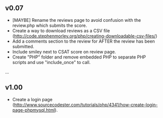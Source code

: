 v0.07
-----

 - [MAYBE] Rename the reviews page to avoid confusion with the review.php which submits the score.
 - Create a way to download reviews as a CSV file (http://code.stephenmorley.org/php/creating-downloadable-csv-files/)
 - Add a comments section to the review for AFTER the review has been submitted.
 - Include smiley next to CSAT score on review page.
 - Create "PHP" folder and remove embedded PHP to separate PHP scripts and use "include_once" to call.

...

v1.00
-----
 
 - Create a login page (http://www.sourcecodester.com/tutorials/php/4341/how-create-login-page-phpmysql.html).
